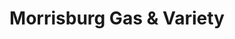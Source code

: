---
title: "Morrisburg Gas & Variety"
url: /morrisburg/morrisburg-gas-und-variety/
shop: Lebensmittel
---